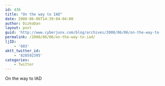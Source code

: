 ```yaml
---
id: 436
title: "On the way to IAD"
date: 2008-06-06T14:39:04-04:00
author: DizkoDan
layout: post
guid: 'http://www.cyberjunx.com/blog/archives/2008/06/06/on-the-way-to-iad/'
permalink: /2008/06/06/on-the-way-to-iad/
ljID:
    - '603'
aktt_twitter_id:
    - '828592395'
categories:
    - Twitter
---
```


On the way to IAD